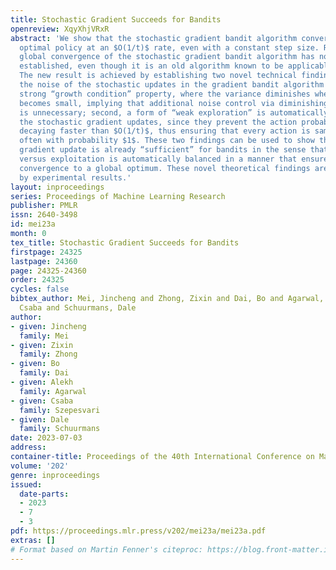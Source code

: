 ```yaml
---
title: Stochastic Gradient Succeeds for Bandits
openreview: XqyXhjVRxR
abstract: 'We show that the stochastic gradient bandit algorithm converges to a globally
  optimal policy at an $O(1/t)$ rate, even with a constant step size. Remarkably,
  global convergence of the stochastic gradient bandit algorithm has not been previously
  established, even though it is an old algorithm known to be applicable to bandits.
  The new result is achieved by establishing two novel technical findings: first,
  the noise of the stochastic updates in the gradient bandit algorithm satisfies a
  strong “growth condition” property, where the variance diminishes whenever progress
  becomes small, implying that additional noise control via diminishing step sizes
  is unnecessary; second, a form of “weak exploration” is automatically achieved through
  the stochastic gradient updates, since they prevent the action probabilities from
  decaying faster than $O(1/t)$, thus ensuring that every action is sampled infinitely
  often with probability $1$. These two findings can be used to show that the stochastic
  gradient update is already “sufficient” for bandits in the sense that exploration
  versus exploitation is automatically balanced in a manner that ensures almost sure
  convergence to a global optimum. These novel theoretical findings are further verified
  by experimental results.'
layout: inproceedings
series: Proceedings of Machine Learning Research
publisher: PMLR
issn: 2640-3498
id: mei23a
month: 0
tex_title: Stochastic Gradient Succeeds for Bandits
firstpage: 24325
lastpage: 24360
page: 24325-24360
order: 24325
cycles: false
bibtex_author: Mei, Jincheng and Zhong, Zixin and Dai, Bo and Agarwal, Alekh and Szepesvari,
  Csaba and Schuurmans, Dale
author:
- given: Jincheng
  family: Mei
- given: Zixin
  family: Zhong
- given: Bo
  family: Dai
- given: Alekh
  family: Agarwal
- given: Csaba
  family: Szepesvari
- given: Dale
  family: Schuurmans
date: 2023-07-03
address: 
container-title: Proceedings of the 40th International Conference on Machine Learning
volume: '202'
genre: inproceedings
issued:
  date-parts:
  - 2023
  - 7
  - 3
pdf: https://proceedings.mlr.press/v202/mei23a/mei23a.pdf
extras: []
# Format based on Martin Fenner's citeproc: https://blog.front-matter.io/posts/citeproc-yaml-for-bibliographies/
---
```

